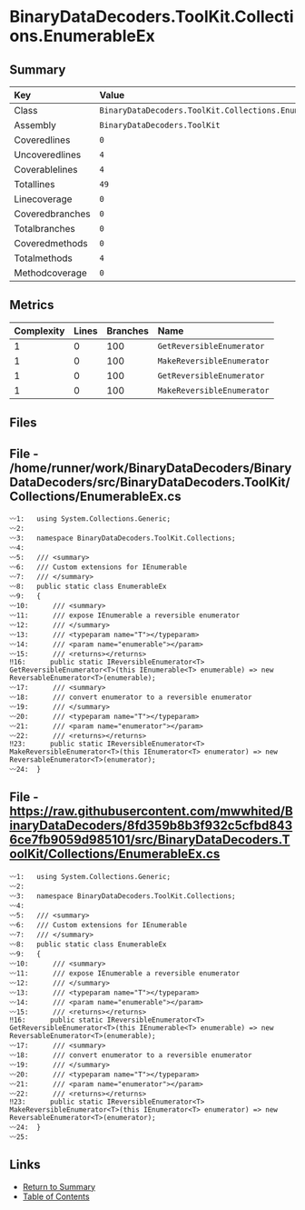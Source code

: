 ﻿# BinaryDataDecoders.ToolKit.Collections.EnumerableEx

## Summary

| Key             | Value                                                 |
| :-------------- | :---------------------------------------------------- |
| Class           | `BinaryDataDecoders.ToolKit.Collections.EnumerableEx` |
| Assembly        | `BinaryDataDecoders.ToolKit`                          |
| Coveredlines    | `0`                                                   |
| Uncoveredlines  | `4`                                                   |
| Coverablelines  | `4`                                                   |
| Totallines      | `49`                                                  |
| Linecoverage    | `0`                                                   |
| Coveredbranches | `0`                                                   |
| Totalbranches   | `0`                                                   |
| Coveredmethods  | `0`                                                   |
| Totalmethods    | `4`                                                   |
| Methodcoverage  | `0`                                                   |

## Metrics

| Complexity | Lines | Branches | Name                       |
| :--------- | :---- | :------- | :------------------------- |
| 1          | 0     | 100      | `GetReversibleEnumerator`  |
| 1          | 0     | 100      | `MakeReversibleEnumerator` |
| 1          | 0     | 100      | `GetReversibleEnumerator`  |
| 1          | 0     | 100      | `MakeReversibleEnumerator` |

## Files

## File - /home/runner/work/BinaryDataDecoders/BinaryDataDecoders/src/BinaryDataDecoders.ToolKit/Collections/EnumerableEx.cs

```CSharp
〰1:   using System.Collections.Generic;
〰2:   
〰3:   namespace BinaryDataDecoders.ToolKit.Collections;
〰4:   
〰5:   /// <summary>
〰6:   /// Custom extensions for IEnumerable
〰7:   /// </summary>
〰8:   public static class EnumerableEx
〰9:   {
〰10:      /// <summary>
〰11:      /// expose IEnumerable a reversible enumerator
〰12:      /// </summary>
〰13:      /// <typeparam name="T"></typeparam>
〰14:      /// <param name="enumerable"></param>
〰15:      /// <returns></returns>
‼16:      public static IReversibleEnumerator<T> GetReversibleEnumerator<T>(this IEnumerable<T> enumerable) => new ReversableEnumerator<T>(enumerable);
〰17:      /// <summary>
〰18:      /// convert enumerator to a reversible enumerator
〰19:      /// </summary>
〰20:      /// <typeparam name="T"></typeparam>
〰21:      /// <param name="enumerator"></param>
〰22:      /// <returns></returns>
‼23:      public static IReversibleEnumerator<T> MakeReversibleEnumerator<T>(this IEnumerator<T> enumerator) => new ReversableEnumerator<T>(enumerator);
〰24:  }
```

## File - https://raw.githubusercontent.com/mwwhited/BinaryDataDecoders/8fd359b8b3f932c5cfbd8436ce7fb9059d985101/src/BinaryDataDecoders.ToolKit/Collections/EnumerableEx.cs

```CSharp
〰1:   using System.Collections.Generic;
〰2:   
〰3:   namespace BinaryDataDecoders.ToolKit.Collections;
〰4:   
〰5:   /// <summary>
〰6:   /// Custom extensions for IEnumerable
〰7:   /// </summary>
〰8:   public static class EnumerableEx
〰9:   {
〰10:      /// <summary>
〰11:      /// expose IEnumerable a reversible enumerator
〰12:      /// </summary>
〰13:      /// <typeparam name="T"></typeparam>
〰14:      /// <param name="enumerable"></param>
〰15:      /// <returns></returns>
‼16:      public static IReversibleEnumerator<T> GetReversibleEnumerator<T>(this IEnumerable<T> enumerable) => new ReversableEnumerator<T>(enumerable);
〰17:      /// <summary>
〰18:      /// convert enumerator to a reversible enumerator
〰19:      /// </summary>
〰20:      /// <typeparam name="T"></typeparam>
〰21:      /// <param name="enumerator"></param>
〰22:      /// <returns></returns>
‼23:      public static IReversibleEnumerator<T> MakeReversibleEnumerator<T>(this IEnumerator<T> enumerator) => new ReversableEnumerator<T>(enumerator);
〰24:  }
〰25:  
```

## Links

* [Return to Summary](Summary.md)
* [Table of Contents](../TOC.md)


